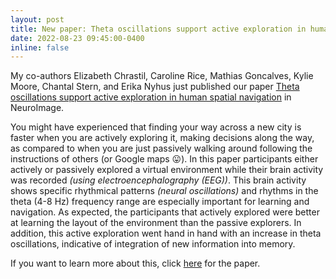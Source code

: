 ```yaml
---
layout: post
title: New paper: Theta oscillations support active exploration in human spatial navigation
date: 2022-08-23 09:45:00-0400
inline: false
---
```


My co-authors Elizabeth Chrastil, Caroline Rice, Mathias Goncalves, Kylie Moore, Chantal Stern, and Erika Nyhus just published our paper <a href="https://doi.org/10.1016/j.neuroimage.2022.119581">Theta oscillations support active exploration in human spatial navigation</a> in NeuroImage.

You might have experienced that finding your way across a new city is faster when you are actively exploring it, making decisions along the way, as compared to when you are just passively walking around following the instructions of others (or Google maps 😛). In this paper participants either actively or passively explored a virtual environment while their brain activity was recorded <i>(using electroencephalography (EEG))</i>. This brain activity shows specific rhythmical patterns <i>(neural oscillations)</i> and rhythms in the theta (4-8 Hz) frequency range are especially important for learning and navigation. As expected, the participants that actively explored were better at learning the layout of the environment than the passive explorers. In addition, this active exploration went hand in hand with an increase in theta oscillations, indicative of integration of new information into memory. 

If you want to learn more about this, click <a href="https://doi.org/10.1016/j.neuroimage.2022.119581">here</a> for the paper.



